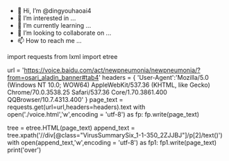 - 👋 Hi, I’m @dingyouhaoai4
- 👀 I’m interested in ...
- 🌱 I’m currently learning ...
- 💞️ I’m looking to collaborate on ...
- 📫 How to reach me ...

<!---
dingyouhaoai4/dingyouhaoai4 is a ✨ special ✨ repository because its `README.md` (this file) appears on your GitHub profile.
You can click the Preview link to take a look at your changes.
--->
import requests
from lxml import etree

url = 'https://voice.baidu.com/act/newpneumonia/newpneumonia/?from=osari_aladin_banner#tab4'
headers = {
    'User-Agent':'Mozilla/5.0 (Windows NT 10.0; WOW64) AppleWebKit/537.36 (KHTML, like Gecko) Chrome/70.0.3538.25 Safari/537.36 Core/1.70.3861.400 QQBrowser/10.7.4313.400'
}
page_text = requests.get(url=url,headers=headers).text
with open('./voice.html','w',encoding = 'utf-8') as fp:
    fp.write(page_text)

tree = etree.HTML(page_text)
append_text = tree.xpath('//div[@class="VirusSummarySix_1-1-350_2ZJJBJ"]/p[2]/text()')
with open(append_text,'w',encoding = 'utf-8') as fp1:
    fp1.write(page_text)
    print('over')
